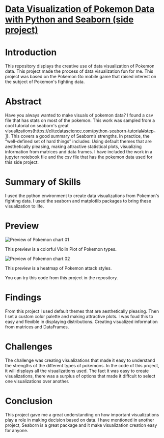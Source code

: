 # [Data Visualization of Pokemon Data with Python and Seaborn (side project)](https://github.com/micgonzalez/Data-Visualization-of-Pokemon-Data-with-Python-and-Seaborn_side_project)



# Introduction
This repository displays the creative use of data visualization of Pokemon data. This project made the process of data visualization fun for me. This project was based on the Pokemon Go mobile game that raised interest on the subject of Pokemon's fighting data.



# Abstract
Have you always wanted to make visuals of pokemon data? I found a csv file that has stats on most of the pokemon. This work was sampled from a cool tutorial on seaborn's great visualizations(https://elitedatascience.com/python-seaborn-tutorial#step-1).  This covers a good summary of Seaborn’s strengths. In practice, the “well-defined set of hard things” includes: Using default themes that are aesthetically pleasing, making attractive statistical plots, visualizing information from matrices and data frames. I have included the work in a jupyter notebook file and the csv file that has the pokemon data used for this side project.



# Summary of Skills
I used the python environment to create data visualizations from Pokemon's fighting data. I used the seaborn and matplotlib packages to bring these visualization to life.



# Preview

![Preview of Pokemon chart 01](pokemon_chart_01.png)

This preview is a colorful Violin Plot of Pokemon types.

![Preview of Pokemon chart 02](pokemon_chart_02.png)

This preview is a heatmap of Pokemon attack styles. 

You can try this code from this project in the repository.



# Findings
From this project I used default themes that are aesthetically pleasing. Then I set a custom color palette and making attractive plots. I was foud this to easy and flexible in displaying distributions. Creating visualized information from matrices and DataFrames.



# Challenges
The challenge was creating visualizations that made it easy to understand the strengths of the different types of pokemons. In the code of this project, it will displays all the visualizations used. The fact it was easy to create visualizations, there was a surplus of options that made it diffcult to select one visualizations over another.



# Conclusion
This project gave me a great understanding on how important visualizations play a role in making decision based on data. I have mentioned in another project, Seaborn is a great package and it make visualization creation easy for anyone.

